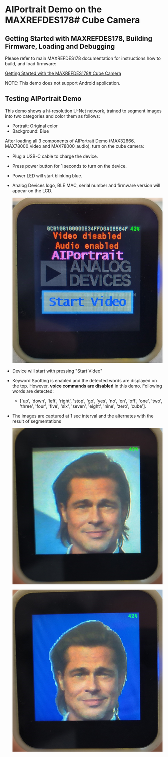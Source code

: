 

# AIPortrait Demo on the MAXREFDES178# Cube Camera

## Getting Started with MAXREFDES178, Building Firmware, Loading and Debugging

Please refer to main MAXREFDES178 documentation for instructions how to build, and load firmware:

[Getting Started with the MAXREFDES178# Cube Camera](./../maxrefdes178_doc/README.md)

NOTE: This demo does not support Android application.


## Testing AIPortrait Demo

This demo shows a hi-resolution U-Net network, trained to segment images into two categories and color them as follows:

- Portrait: Original color
- Background: Blue

After loading all 3 components of AIPortrait Demo (MAX32666, MAX78000_video and MAX78000_audio), turn on the cube camera:

- Plug a USB-C cable to charge the device.

- Press power button for 1 seconds to turn on the device.

- Power LED will start blinking blue.

- Analog Devices logo, BLE MAC, serial number and firmware version will appear on the LCD.
  
  ![](../maxrefdes178_doc/aiportrait_intro.jpg)

- Device will start with pressing "Start Video"

- Keyword Spotting is enabled and the detected words are displayed on the top. However, **voice commands are disabled** in this demo. Following words are detected:

  - ['up', 'down', 'left', 'right', 'stop', 'go', 'yes', 'no', 'on', 'off', 'one', 'two', 'three', 'four', 'five', 'six', 'seven', 'eight', 'nine', 'zero', 'cube'].

- The images are captured at 1 sec interval and the alternates with the result of segmentations

  ![](../maxrefdes178_doc/aiportrait_camera.jpg)

  ![](../maxrefdes178_doc/aiportrait_mask.jpg)
